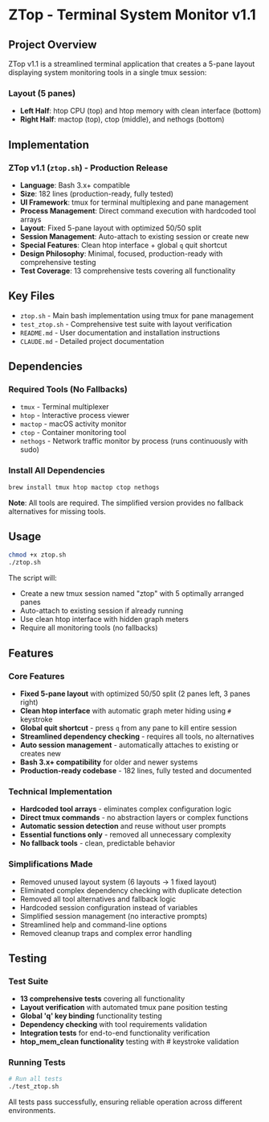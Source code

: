 # ZTop - Terminal System Monitor v1.1

## Project Overview
ZTop v1.1 is a streamlined terminal application that creates a 5-pane layout displaying system monitoring tools in a single tmux session:

### Layout (5 panes)
- **Left Half**: htop CPU (top) and htop memory with clean interface (bottom)
- **Right Half**: mactop (top), ctop (middle), and nethogs (bottom)

## Implementation

### ZTop v1.1 (`ztop.sh`) - Production Release
- **Language**: Bash 3.x+ compatible
- **Size**: 182 lines (production-ready, fully tested)
- **UI Framework**: tmux for terminal multiplexing and pane management
- **Process Management**: Direct command execution with hardcoded tool arrays
- **Layout**: Fixed 5-pane layout with optimized 50/50 split
- **Session Management**: Auto-attach to existing session or create new
- **Special Features**: Clean htop interface + global `q` quit shortcut
- **Design Philosophy**: Minimal, focused, production-ready with comprehensive testing
- **Test Coverage**: 13 comprehensive tests covering all functionality

## Key Files
- `ztop.sh` - Main bash implementation using tmux for pane management
- `test_ztop.sh` - Comprehensive test suite with layout verification
- `README.md` - User documentation and installation instructions
- `CLAUDE.md` - Detailed project documentation

## Dependencies

### Required Tools (No Fallbacks)
- `tmux` - Terminal multiplexer
- `htop` - Interactive process viewer
- `mactop` - macOS activity monitor
- `ctop` - Container monitoring tool
- `nethogs` - Network traffic monitor by process (runs continuously with sudo)

### Install All Dependencies
```bash
brew install tmux htop mactop ctop nethogs
```

**Note**: All tools are required. The simplified version provides no fallback alternatives for missing tools.

## Usage

```bash
chmod +x ztop.sh
./ztop.sh
```

The script will:
- Create a new tmux session named "ztop" with 5 optimally arranged panes
- Auto-attach to existing session if already running
- Use clean htop interface with hidden graph meters
- Require all monitoring tools (no fallbacks)

## Features

### Core Features
- **Fixed 5-pane layout** with optimized 50/50 split (2 panes left, 3 panes right)
- **Clean htop interface** with automatic graph meter hiding using `#` keystroke
- **Global quit shortcut** - press `q` from any pane to kill entire session
- **Streamlined dependency checking** - requires all tools, no alternatives
- **Auto session management** - automatically attaches to existing or creates new
- **Bash 3.x+ compatibility** for older and newer systems
- **Production-ready codebase** - 182 lines, fully tested and documented

### Technical Implementation
- **Hardcoded tool arrays** - eliminates complex configuration logic
- **Direct tmux commands** - no abstraction layers or complex functions
- **Automatic session detection** and reuse without user prompts
- **Essential functions only** - removed all unnecessary complexity
- **No fallback tools** - clean, predictable behavior

### Simplifications Made
- Removed unused layout system (6 layouts → 1 fixed layout)
- Eliminated complex dependency checking with duplicate detection
- Removed all tool alternatives and fallback logic
- Hardcoded session configuration instead of variables
- Simplified session management (no interactive prompts)
- Streamlined help and command-line options
- Removed cleanup traps and complex error handling

## Testing

### Test Suite
- **13 comprehensive tests** covering all functionality
- **Layout verification** with automated tmux pane position testing
- **Global 'q' key binding** functionality testing
- **Dependency checking** with tool requirements validation
- **Integration tests** for end-to-end functionality verification
- **htop_mem_clean functionality** testing with # keystroke validation

### Running Tests
```bash
# Run all tests
./test_ztop.sh
```

All tests pass successfully, ensuring reliable operation across different environments.